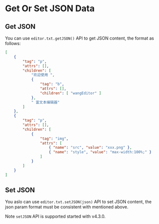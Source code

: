 # Get Or Set JSON Data

## Get JSON
You can use `editor.txt.getJSON()` API to get JSON content, the format as follows:

```json
[
    {
        "tag": "p",
        "attrs": [],
        "children": [
            "欢迎使用 ",
            {
                "tag": "b",
                "attrs": [],
                "children": [ "wangEditor" ]
            },
            " 富文本编辑器"
        ]
    },
    {
        "tag": "p",
        "attrs": [],
        "children": [
            {
                "tag": "img",
                "attrs": [
                    { "name": "src", "value": "xxx.png" },
                    { "name": "style", "value": "max-width:100%;" }
                ]
            }
        ]
    }
]
```

## Set JSON
You aslo can use `editor.txt.setJSON(json)` API to set JSON content, the json param format must be consistent with mentioned above.

Note `setJSON` API is supported started with v4.3.0.